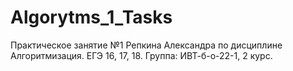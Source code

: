 # Algorytms_1_Tasks
Практическое занятие №1 Репкина Александра по дисциплине Алгоритмизация. ЕГЭ 16, 17, 18. Группа: ИВТ-б-о-22-1, 2 курс.
